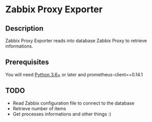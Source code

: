 # Zabbix Proxy Exporter

## Description
Zabbix Proxy Exporter reads into database Zabbix Proxy to retrieve informations.

## Prerequisites
You will need [Python 3.6+](https://www.python.org/) or later and prometheus-client==0.14.1

## TODO
- Read Zabbix configuration file to connect to the database
- Retrieve number of items
- Get processes informations
and other things :)
